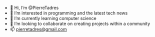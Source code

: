 - 👋 Hi, I’m @PierreTadres
- 👀 I’m interested in programming and the latest tech news
- 🌱 I’m currently learning computer science
- 💞️ I’m looking to collaborate on creating projects within a community
- 📫 pierretadres@gmail.com

<!---
PierreTadres/PierreTadres is a ✨ special ✨ repository because its `README.md` (this file) appears on your GitHub profile.
You can click the Preview link to take a look at your changes.
--->
